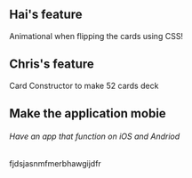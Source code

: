 ## Hai's feature
Animational when flipping the cards using CSS!

## Chris's feature
Card Constructor to make 52 cards deck

## Make the application mobie

###### Have an app that function on iOS and Andriod 

fjdsjasnmfmerbhawgijdfr